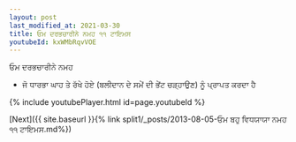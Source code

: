 ```yaml
---
layout: post
last_modified_at: 2021-03-30
title: ਓਮ ਦਰਭਚਾਰੀਨੇ ਨਮਹ ੧੧ ਟਾਇਮਸ
youtubeId: kxWMbRqvVOE
---
```

 
 
 ਓਮ ਦਰਭਚਾਰੀਨੇ ਨਮਹ  
 
 -  ਜੋ ਧਾਰਭਾ ਘਾਹ ਤੇ ਰੱਖੇ ਹੋਏ (ਬਲੀਦਾਨ ਦੇ ਸਮੇਂ ਦੀ ਭੇਂਟ ਚੜ੍ਹਾਉਣ) ਨੂੰ ਪ੍ਰਾਪਤ ਕਰਦਾ ਹੈ 
 
  
 
  
 
 
 
 
 
 


{% include youtubePlayer.html id=page.youtubeId %}
 
[Next]({{ site.baseurl }}{% link  split1/_posts/2013-08-05-ਓਮ ਬਹੁ ਵਿਧਯਾਯਾ ਨਮਹ ੧੧ ਟਾਇਮਸ.md%})
 
